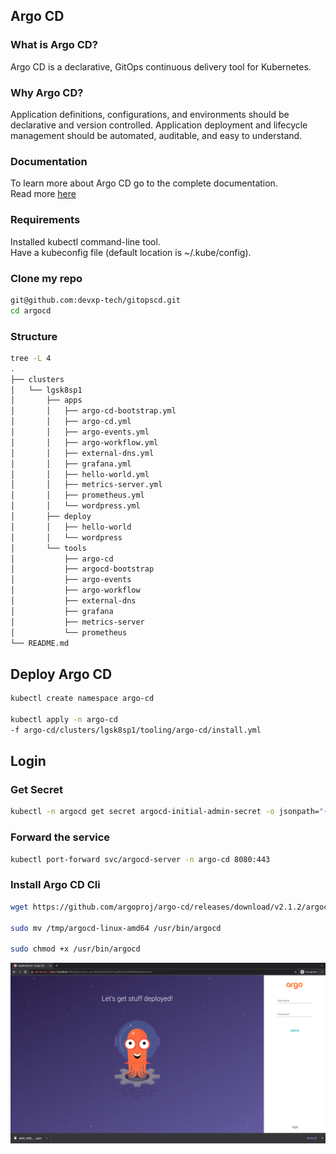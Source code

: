 ## Argo CD

### What is Argo CD?
Argo CD is a declarative, GitOps continuous delivery tool for Kubernetes.

### Why Argo CD?
Application definitions, configurations, and environments should be declarative and version controlled. Application deployment and lifecycle management should be automated, auditable, and easy to understand.

### Documentation
To learn more about Argo CD go to the complete documentation.   
Read more [here](https://argo-cd.readthedocs.io/en/stable/)

### Requirements
Installed kubectl command-line tool.   
Have a kubeconfig file (default location is ~/.kube/config).

### Clone my repo
````bash
git@github.com:devxp-tech/gitopscd.git
cd argocd
````

### Structure
````bash
tree -L 4
.
├── clusters
│   └── lgsk8sp1
│       ├── apps
│       │   ├── argo-cd-bootstrap.yml
│       │   ├── argo-cd.yml
│       │   ├── argo-events.yml
│       │   ├── argo-workflow.yml
│       │   ├── external-dns.yml
│       │   ├── grafana.yml
│       │   ├── hello-world.yml
│       │   ├── metrics-server.yml
│       │   ├── prometheus.yml
│       │   └── wordpress.yml
│       ├── deploy
│       │   ├── hello-world
│       │   └── wordpress
│       └── tools
│           ├── argo-cd
│           ├── argocd-bootstrap
│           ├── argo-events
│           ├── argo-workflow
│           ├── external-dns
│           ├── grafana
│           ├── metrics-server
│           └── prometheus
└── README.md
````

## Deploy Argo CD
````bash
kubectl create namespace argo-cd

kubectl apply -n argo-cd
-f argo-cd/clusters/lgsk8sp1/tooling/argo-cd/install.yml
````

## Login
### Get Secret
````bash
kubectl -n argocd get secret argocd-initial-admin-secret -o jsonpath="{.data.password}" | base64 -d
````

### Forward the service
````bash
kubectl port-forward svc/argocd-server -n argo-cd 8080:443
````

### Install Argo CD Cli
````bash
wget https://github.com/argoproj/argo-cd/releases/download/v2.1.2/argocd-linux-amd64 -O /tmp/argocd-linux-amd64

sudo mv /tmp/argocd-linux-amd64 /usr/bin/argocd

sudo chmod +x /usr/bin/argocd
````

![Argo CD](.images/argocd-login.png)
